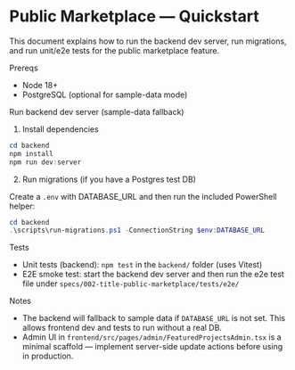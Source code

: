 # Public Marketplace — Quickstart

This document explains how to run the backend dev server, run migrations, and run unit/e2e tests for the public marketplace feature.

Prereqs
- Node 18+
- PostgreSQL (optional for sample-data mode)

Run backend dev server (sample-data fallback)

1. Install dependencies

```powershell
cd backend
npm install
npm run dev:server
```

2. Run migrations (if you have a Postgres test DB)

Create a `.env` with DATABASE_URL and then run the included PowerShell helper:

```powershell
cd backend
.\scripts\run-migrations.ps1 -ConnectionString $env:DATABASE_URL
```

Tests

- Unit tests (backend): `npm test` in the `backend/` folder (uses Vitest)
- E2E smoke test: start the backend dev server and then run the e2e test file under `specs/002-title-public-marketplace/tests/e2e/`

Notes
- The backend will fallback to sample data if `DATABASE_URL` is not set. This allows frontend dev and tests to run without a real DB.
- Admin UI in `frontend/src/pages/admin/FeaturedProjectsAdmin.tsx` is a minimal scaffold — implement server-side update actions before using in production.
